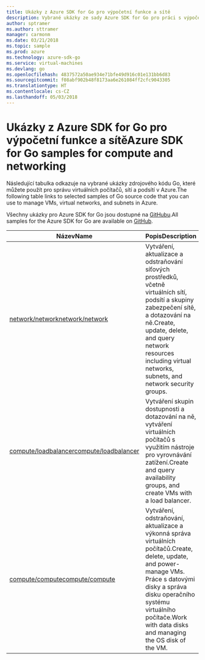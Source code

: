 ```yaml
---
title: Ukázky z Azure SDK for Go pro výpočetní funkce a sítě
description: Vybrané ukázky ze sady Azure SDK for Go pro práci s výpočetními funkcemi, jako jsou virtuální počítače a virtuální sítě
author: sptramer
ms.author: sttramer
manager: carmonm
ms.date: 03/21/2018
ms.topic: sample
ms.prod: azure
ms.technology: azure-sdk-go
ms.service: virtual-machines
ms.devlang: go
ms.openlocfilehash: 4837572a50ae934e71bfe49d916c01e131bb6d83
ms.sourcegitcommit: f08abf902b48f8173aa6e261084ff2cfc9043305
ms.translationtype: HT
ms.contentlocale: cs-CZ
ms.lasthandoff: 05/03/2018
---
```

# <a name="azure-sdk-for-go-samples-for-compute-and-networking"></a><span data-ttu-id="3e8b9-103">Ukázky z Azure SDK for Go pro výpočetní funkce a sítě</span><span class="sxs-lookup"><span data-stu-id="3e8b9-103">Azure SDK for Go samples for compute and networking</span></span>

<span data-ttu-id="3e8b9-104">Následující tabulka odkazuje na vybrané ukázky zdrojového kódu Go, které můžete použít pro správu virtuálních počítačů, sítí a podsítí v Azure.</span><span class="sxs-lookup"><span data-stu-id="3e8b9-104">The following table links to selected samples of Go source code that you can use to manage VMs, virtual networks, and subnets in Azure.</span></span> 

<span data-ttu-id="3e8b9-105">Všechny ukázky pro Azure SDK for Go jsou dostupné na [GitHubu](https://github.com/Azure-Samples/azure-sdk-for-go-samples).</span><span class="sxs-lookup"><span data-stu-id="3e8b9-105">All samples for the Azure SDK for Go are available on [GitHub](https://github.com/Azure-Samples/azure-sdk-for-go-samples).</span></span>

| <span data-ttu-id="3e8b9-106">Název</span><span class="sxs-lookup"><span data-stu-id="3e8b9-106">Name</span></span> | <span data-ttu-id="3e8b9-107">Popis</span><span class="sxs-lookup"><span data-stu-id="3e8b9-107">Description</span></span> |
|------|-------------|
| [<span data-ttu-id="3e8b9-108">network/network</span><span class="sxs-lookup"><span data-stu-id="3e8b9-108">network/network</span></span>](https://github.com/Azure-Samples/azure-sdk-for-go-samples/blob/master/network/network.go) | <span data-ttu-id="3e8b9-109">Vytváření, aktualizace a odstraňování síťových prostředků, včetně virtuálních sítí, podsítí a skupiny zabezpečení sítě, a dotazování na ně.</span><span class="sxs-lookup"><span data-stu-id="3e8b9-109">Create, update, delete, and query network resources including virtual networks, subnets, and network security groups.</span></span> |
| [<span data-ttu-id="3e8b9-110">compute/loadbalancer</span><span class="sxs-lookup"><span data-stu-id="3e8b9-110">compute/loadbalancer</span></span>](https://github.com/Azure-Samples/azure-sdk-for-go-samples/blob/master/compute/loadbalancer.go) | <span data-ttu-id="3e8b9-111">Vytváření skupin dostupnosti a dotazování na ně, vytváření virtuálních počítačů s využitím nástroje pro vyrovnávání zatížení.</span><span class="sxs-lookup"><span data-stu-id="3e8b9-111">Create and query availability groups, and create VMs with a load balancer.</span></span> |
| [<span data-ttu-id="3e8b9-112">compute/compute</span><span class="sxs-lookup"><span data-stu-id="3e8b9-112">compute/compute</span></span>](https://github.com/Azure-Samples/azure-sdk-for-go-samples/blob/master/compute/compute.go) | <span data-ttu-id="3e8b9-113">Vytváření, odstraňování, aktualizace a výkonná správa virtuálních počítačů.</span><span class="sxs-lookup"><span data-stu-id="3e8b9-113">Create, delete, update, and power-manage VMs.</span></span> <span data-ttu-id="3e8b9-114">Práce s datovými disky a správa disku operačního systému virtuálního počítače.</span><span class="sxs-lookup"><span data-stu-id="3e8b9-114">Work with data disks and managing the OS disk of the VM.</span></span> |
